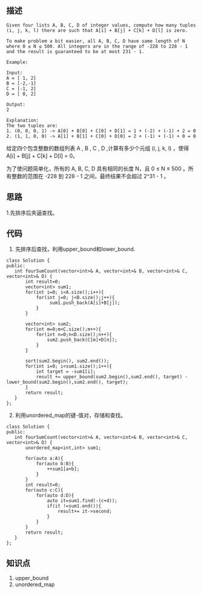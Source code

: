 ## 描述
```
Given four lists A, B, C, D of integer values, compute how many tuples (i, j, k, l) there are such that A[i] + B[j] + C[k] + D[l] is zero.

To make problem a bit easier, all A, B, C, D have same length of N where 0 ≤ N ≤ 500. All integers are in the range of -228 to 228 - 1 and the result is guaranteed to be at most 231 - 1.

Example:

Input:
A = [ 1, 2]
B = [-2,-1]
C = [-1, 2]
D = [ 0, 2]

Output:
2

Explanation:
The two tuples are:
1. (0, 0, 0, 1) -> A[0] + B[0] + C[0] + D[1] = 1 + (-2) + (-1) + 2 = 0
2. (1, 1, 0, 0) -> A[1] + B[1] + C[0] + D[0] = 2 + (-1) + (-1) + 0 = 0

```
给定四个包含整数的数组列表 A , B , C , D ,计算有多少个元组 (i, j, k, l) ，使得 A[i] + B[j] + C[k] + D[l] = 0。

为了使问题简单化，所有的 A, B, C, D 具有相同的长度 N，且 0 ≤ N ≤ 500 。所有整数的范围在 -228 到 228 - 1 之间，最终结果不会超过 2^31 - 1 。


## 思路

1.先排序后夹逼查找。


## 代码

 1. 先排序后查找，利用upper_bound和lower_bound.
 ```
 class Solution {
public:
    int fourSumCount(vector<int>& A, vector<int>& B, vector<int>& C, vector<int>& D) {
        int result=0;
        vector<int> sum1;
        for(int i=0; i<A.size();i++){
            for(int j=0; j<B.size();j++){
                 sum1.push_back(A[i]+B[j]);
            }
        }
        
        vector<int> sum2;
        for(int m=0;m<C.size();m++){
            for(int n=0;n<D.size();n++){
                sum2.push_back(C[m]+D[n]);
            }
        }
        
        sort(sum2.begin(), sum2.end()); 
        for(int i=0; i<sum1.size();i++){
            int target = -sum1[i];
            result += upper_bound(sum2.begin(),sum2.end(), target) - lower_bound(sum2.begin(),sum2.end(), target); 
        }
        return result;
    }
};
 ```
 
 2. 利用unordered_map的键-值对，存储和查找。
 ```
 class Solution {
public:
    int fourSumCount(vector<int>& A, vector<int>& B, vector<int>& C, vector<int>& D) {
        unordered_map<int,int> sum1;
        
        for(auto a:A){
            for(auto b:B){
                ++sum1[a+b];
            }
        }
        int result=0;
        for(auto c:C){
            for(auto d:D){
                auto it=sum1.find(-(c+d));
                if(it !=sum1.end()){
                    result+= it->second;
                }
            }
        }
        return result;
    }
};
 ```

## 知识点

1. upper_bound
2. unordered_map
